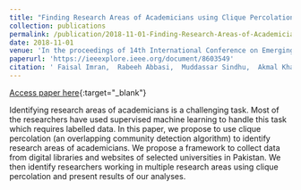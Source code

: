 ```yaml
---
title: "Finding Research Areas of Academicians using Clique Percolation"
collection: publications
permalink: /publication/2018-11-01-Finding-Research-Areas-of-Academicians-using-Clique-Percolation
date: 2018-11-01
venue: 'In the proceedings of 14th International Conference on Emerging Technologies (ICET)'
paperurl: 'https://ieeexplore.ieee.org/document/8603549'
citation: ' Faisal Imran,  Rabeeh Abbasi,  Muddassar Sindhu,  Akmal Khattak,  Ali Daud,  Tehmina Amjad, &quot;Finding Research Areas of Academicians using Clique Percolation.&quot; In the proceedings of 14th International Conference on Emerging Technologies (ICET), 2018.'
---
```

[Access paper here](https://ieeexplore.ieee.org/document/8603549){:target="_blank"}

Identifying research areas of academicians is a challenging task. Most of the researchers have used supervised machine learning to handle this task which requires labelled data. In this paper, we propose to use clique percolation (an overlapping community detection algorithm) to identify research areas of academicians. We propose a framework to collect data from digital libraries and websites of selected universities in Pakistan. We then identify researchers working in multiple research areas using clique percolation and present results of our analyses.

